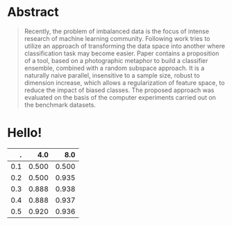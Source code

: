 # Abstract
> Recently, the problem of imbalanced data is the focus of intense research of machine learning community. Following work tries to utilize an approach of transforming the data space into another where classification task may become easier. Paper contains a proposition of a tool, based on a photographic metaphor to build a classifier ensemble, combined with a random subspace approach. It is a naturally naive parallel, insensitive to a sample size, robust to dimension increase, which allows a regularization of feature space, to reduce the impact of biased classes. The proposed approach was evaluated on the basis of the computer experiments carried out on the benchmark datasets.
# Hello!

.  | 4.0 | 8.0 
--:|----:|----:
0.1|0.500|0.500
0.2|0.500|0.935
0.3|0.888|0.938
0.4|0.888|0.937
0.5|0.920|0.936

